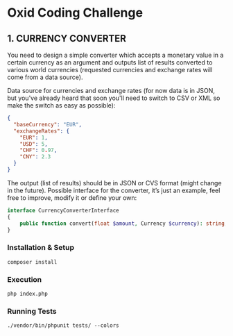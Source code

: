 # Oxid Coding Challenge

## 1. CURRENCY CONVERTER

You need to design a simple converter which accepts a monetary value in a certain currency as an argument and outputs
list of results converted to various world currencies (requested currencies and exchange rates will come from a data
source).

Data source for currencies and exchange rates (for now data is in JSON, but you've already heard that soon you'll need
to switch to CSV or XML so make the switch as easy as possible):

```json
{
  "baseCurrency": "EUR",
  "exchangeRates": {
    "EUR": 1,
    "USD": 5,
    "CHF": 0.97,
    "CNY": 2.3
  }
}
```

The output (list of results) should be in JSON or CVS format (might change in the future). Possible interface for the
converter, it’s just an example, feel free to improve, modify it or define your own:

```php
interface CurrencyConverterInterface
{ 
    public function convert(float $amount, Currency $currency): string;
}
```

### Installation & Setup
```console
composer install
```
### Execution

```console
php index.php
```
### Running Tests

```console
./vendor/bin/phpunit tests/ --colors
```